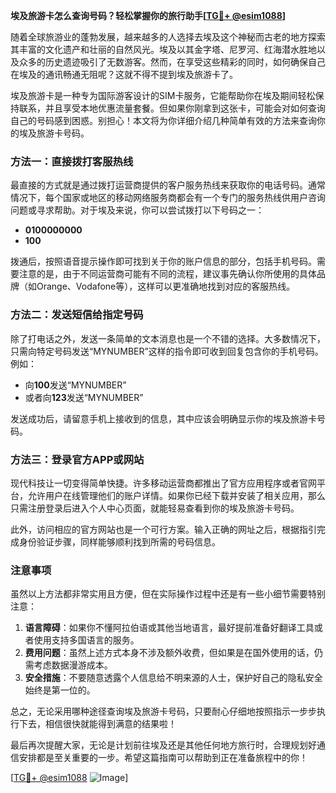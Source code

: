 **埃及旅游卡怎么查询号码？轻松掌握你的旅行助手[[TG💪+ @esim1088](https://t.me/s/esim1088)]**

随着全球旅游业的蓬勃发展，越来越多的人选择去埃及这个神秘而古老的地方探索其丰富的文化遗产和壮丽的自然风光。埃及以其金字塔、尼罗河、红海潜水胜地以及众多的历史遗迹吸引了无数游客。然而，在享受这些精彩的同时，如何确保自己在埃及的通讯畅通无阻呢？这就不得不提到埃及旅游卡了。

埃及旅游卡是一种专为国际游客设计的SIM卡服务，它能帮助你在埃及期间轻松保持联系，并且享受本地优惠流量套餐。但如果你刚拿到这张卡，可能会对如何查询自己的号码感到困惑。别担心！本文将为你详细介绍几种简单有效的方法来查询你的埃及旅游卡号码。

### 方法一：直接拨打客服热线

最直接的方式就是通过拨打运营商提供的客户服务热线来获取你的电话号码。通常情况下，每个国家或地区的移动网络服务商都会有一个专门的服务热线供用户咨询问题或寻求帮助。对于埃及来说，你可以尝试拨打以下号码之一：

- **0100000000**
- **100**

拨通后，按照语音提示操作即可找到关于你的账户信息的部分，包括手机号码。需要注意的是，由于不同运营商可能有不同的流程，建议事先确认你所使用的具体品牌（如Orange、Vodafone等），这样可以更准确地找到对应的客服热线。

### 方法二：发送短信给指定号码

除了打电话之外，发送一条简单的文本消息也是一个不错的选择。大多数情况下，只需向特定号码发送“MYNUMBER”这样的指令即可收到回复包含你的手机号码。例如：

- 向**100**发送“MYNUMBER”
- 或者向**123**发送“MYNUMBER”

发送成功后，请留意手机上接收到的信息，其中应该会明确显示你的埃及旅游卡号码。

### 方法三：登录官方APP或网站

现代科技让一切变得简单快捷。许多移动运营商都推出了官方应用程序或者官网平台，允许用户在线管理他们的账户详情。如果你已经下载并安装了相关应用，那么只需注册登录后进入个人中心页面，就能轻易查看到你的埃及旅游卡号码。

此外，访问相应的官方网站也是一个可行方案。输入正确的网址之后，根据指引完成身份验证步骤，同样能够顺利找到所需的号码信息。

### 注意事项

虽然以上方法都非常实用且方便，但在实际操作过程中还是有一些小细节需要特别注意：

1. **语言障碍**：如果你不懂阿拉伯语或其他当地语言，最好提前准备好翻译工具或者使用支持多国语言的服务。
2. **费用问题**：虽然上述方式本身不涉及额外收费，但如果是在国外使用的话，仍需考虑数据漫游成本。
3. **安全措施**：不要随意透露个人信息给不明来源的人士，保护好自己的隐私安全始终是第一位的。

总之，无论采用哪种途径查询埃及旅游卡号码，只要耐心仔细地按照指示一步步执行下去，相信很快就能得到满意的结果啦！

最后再次提醒大家，无论是计划前往埃及还是其他任何地方旅行时，合理规划好通信安排都是至关重要的一步。希望这篇指南可以帮助到正在准备旅程中的你！

[[TG💪+ @esim1088](https://t.me/s/esim1088) ![Image](https://i.postimg.cc/4NQfJmqS/Snipaste-2025-05-13-00-14-12.png)]